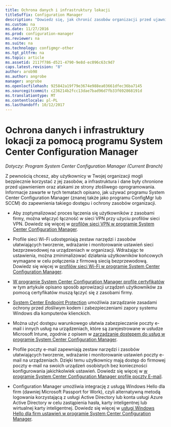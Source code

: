 ```yaml
---
title: Ochrona danych i infrastruktury lokacji
titleSuffix: Configuration Manager
description: "Dowiedz się, jak chronić zasobów organizacji przed ujawnieniem oraz ataku w programie System Center Configuration Manager."
ms.custom: na
ms.date: 11/27/2016
ms.prod: configuration-manager
ms.reviewer: na
ms.suite: na
ms.technology: configmgr-other
ms.tgt_pltfrm: na
ms.topic: article
ms.assetid: 2117f786-d521-4790-9e8d-ec096c63c9d7
caps.latest.revision: "8"
author: arob98
ms.author: angrobe
manager: angrobe
ms.openlocfilehash: 925842a19f79e3674e988ea03661dfec36ba7145
ms.sourcegitcommit: c236214b2fcc13dae7bad96d7fb33f692868191d
ms.translationtype: MT
ms.contentlocale: pl-PL
ms.lasthandoff: 10/12/2017
---
```

# <a name="protect-data-and-site-infrastructure-with-system-center-configuration-manager"></a>Ochrona danych i infrastruktury lokacji za pomocą programu System Center Configuration Manager

*Dotyczy: Program System Center Configuration Manager (Current Branch)*


Z pewnością chcesz, aby użytkownicy w Twojej organizacji mogli bezpiecznie korzystać z jej zasobów, a infrastruktura i dane były chronione przed ujawnieniem oraz atakami ze strony złośliwego oprogramowania. Informacje zawarte w tych tematach opisano, jak używać programu System Center Configuration Manager (znanej także jako programu ConfigMgr lub SCCM) do zapewnienia takiego dostępu i ochrony zasobów organizacji.  

-   Aby zoptymalizować proces łączenia się użytkowników z zasobami firmy, można włączyć łączność w sieci VPN przy użyciu profilów sieci VPN. Dowiedz się więcej w [profilów sieci VPN w programie System Center Configuration Manager](../deploy-use/vpn-profiles.md).  

-   Profile sieci Wi-Fi udostępniają zestaw narzędzi i zasobów ułatwiających tworzenie, wdrażanie i monitorowanie ustawień sieci bezprzewodowej na urządzeniach w organizacji. Wdrażając te ustawienia, można zminimalizować działania użytkowników końcowych wymagane w celu połączenia z firmową siecią bezprzewodową. Dowiedz się więcej w [profilów sieci Wi-Fi w programie System Center Configuration Manager](/sccm/protect/deploy-use/create-wifi-profiles).  

-   [W programie System Center Configuration Manager profile certyfikatów](../deploy-use/introduction-to-certificate-profiles.md) w tym artykule opisano sposób aprowizacji urządzeń użytkowników za pomocą certyfikatów muszą łączyć się z zasobami firmy.  

-   [System Center Endpoint Protection](../deploy-use/endpoint-protection.md) umożliwia zarządzanie zasadami ochrony przed złośliwym kodem i zabezpieczeniami zapory systemu Windows dla komputerów klienckich.  

-   Można użyć dostępu warunkowego ułatwia zabezpieczanie poczty e-mail i innych usług na urządzeniach, które są zarejestrowane w usłudze Microsoft Intune, zgodnie z opisem w [zarządzanie dostępem do usług w programie System Center Configuration Manager](../deploy-use/manage-access-to-services.md).  

-   Profile poczty e-mail zapewniają zestaw narzędzi i zasobów ułatwiających tworzenie, wdrażanie i monitorowanie ustawień poczty e-mail na urządzeniach. Dzięki temu użytkownicy mają dostęp do firmowej poczty e-mail na swoich urządzeń osobistych bez konieczności konfigurowania jakichkolwiek ustawień. Dowiedz się więcej w [w programie System Center Configuration Manager profile poczty E-mail](../deploy-use/introduction-to-email-profiles.md).  

-   Configuration Manager umożliwia integrację z usługą Windows Hello dla firm (dawniej Microsoft Passport for Work), czyli alternatywną metodą logowania korzystającą z usługi Active Directory lub konta usługi Azure Active Directory w celu zastąpienia hasła, karty inteligentnej lub wirtualnej karty inteligentnej. Dowiedz się więcej w [usługi Windows Hello dla firm ustawień w programie System Center Configuration Manager](../deploy-use/windows-hello-for-business-settings.md).  
